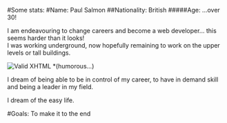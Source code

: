 #Some stats:
#Name: Paul Salmon
##Nationality: British
#####Age: ...over 30!

I am endeavouring to change careers and become a web developer... this seems harder than it looks!  
I was working underground, now hopefully remaining to work on the upper levels or tall buildings.

![Valid XHTML](https://s-media-cache-ak0.pinimg.com/736x/b6/b3/59/b6b35977aebd2ec893d5fe739ad83d04.jpg)
*(humorous...)

I dream of being able to be in control of my career, to have in demand skill and being a leader in my field.

I dream of the easy life. 

#Goals: To make it to the end 
